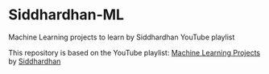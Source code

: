 # Siddhardhan-ML

Machine Learning projects to learn by Siddhardhan YouTube playlist

This repository is based on the YouTube playlist: [Machine Learning Projects](https://www.youtube.com/playlist?list=PLfFghEzKVmjvuSA67LszN1dZ-Dd_pkus6) by [Siddhardhan](https://www.youtube.com/@Siddhardhan)